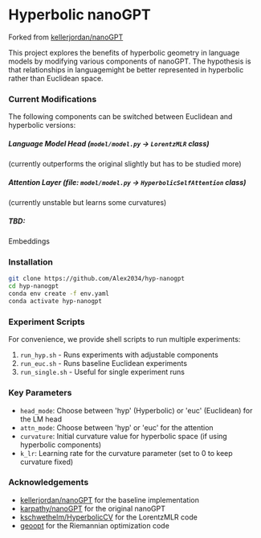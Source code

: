# Hyperbolic nanoGPT

Forked from [kellerjordan/nanoGPT](https://github.com/kellerjordan/nanoGPT)

This project explores the benefits of hyperbolic geometry in language models by modifying various components of nanoGPT. The hypothesis is that relationships in languagemight be better represented in hyperbolic rather than Euclidean space.

### Current Modifications

The following components can be switched between Euclidean and hyperbolic versions:

##### Language Model Head (`model/model.py` -> `LorentzMLR` class)
(currently outperforms the original slightly but has to be studied more)

##### Attention Layer (file: `model/model.py` -> `HyperbolicSelfAttention` class)
(currently unstable but learns some curvatures)

##### TBD: 
Embeddings 

### Installation
```bash
git clone https://github.com/Alex2034/hyp-nanogpt
cd hyp-nanogpt
conda env create -f env.yaml
conda activate hyp-nanogpt
```

### Experiment Scripts

For convenience, we provide shell scripts to run multiple experiments:

1. `run_hyp.sh` - Runs experiments with adjustable components
2. `run_euc.sh` - Runs baseline Euclidean experiments
3. `run_single.sh` - Useful for single experiment runs

### Key Parameters

- `head_mode`: Choose between 'hyp' (Hyperbolic) or 'euc' (Euclidean) for the LM head
- `attn_mode`: Choose between 'hyp' or 'euc' for the attention 
- `curvature`: Initial curvature value for hyperbolic space (if using hyperbolic components)
- `k_lr`: Learning rate for the curvature parameter (set to 0 to keep curvature fixed)

### Acknowledgements

- [kellerjordan/nanoGPT](https://github.com/kellerjordan/nanoGPT) for the baseline implementation
- [karpathy/nanoGPT](https://github.com/karpathy/nanoGPT) for the original nanoGPT 
- [kschwethelm/HyperbolicCV](https://github.com/kschwethelm/HyperbolicCV/tree/main/code) for the LorentzMLR code
- [geoopt](https://github.com/geoopt/geoopt) for the Riemannian optimization code
